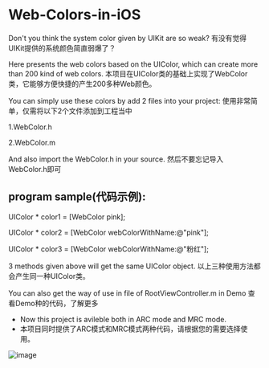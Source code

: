 Web-Colors-in-iOS
================

Don't you think the system color given by UIKit are so weak? 
有没有觉得UIKit提供的系统颜色简直弱爆了？

Here presents the web colors based on the UIColor, which can create more than 200 kind of web colors.
本项目在UIColor类的基础上实现了WebColor类，它能够方便快捷的产生200多种Web颜色。

You can simply use these colors by add 2 files into your project:
使用非常简单，仅需将以下2个文件添加到工程当中


1.WebColor.h

2.WebColor.m

And also import the WebColor.h in your source.
然后不要忘记导入WebColor.h即可

program sample(代码示例):
------------------------
UIColor * color1 = [WebColor pink];

UIColor * color2 = [WebColor webColorWithName:@"pink"];

UIColor * color3 = [WebColor webColorWithName:@"粉红"];

3 methods given above will get the same UIColor object.
以上三种使用方法都会产生同一种UIColor类。

You can also get the way of use in file of RootViewController.m in Demo
查看Demo种的代码，了解更多

* Now this project is avileble both in ARC mode and MRC mode.
* 本项目同时提供了ARC模式和MRC模式两种代码，请根据您的需要选择使用。

![image](http://img.my.csdn.net/uploads/201406/14/1402719378_5907.gif)
